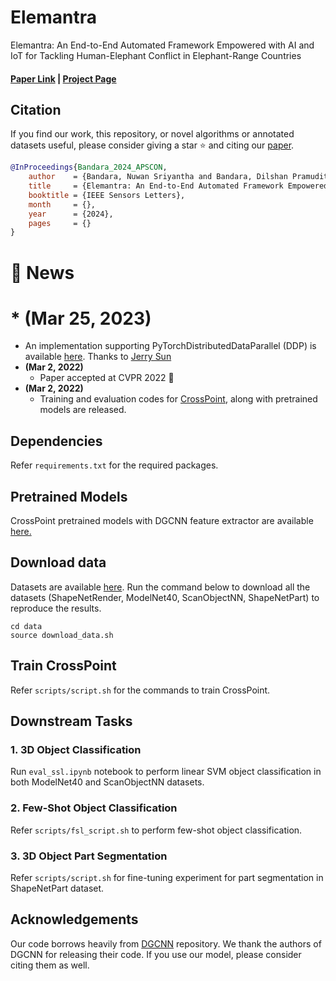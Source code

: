 # Elemantra

Elemantra: An End-to-End Automated Framework Empowered with AI and IoT for Tackling Human-Elephant Conflict in Elephant-Range Countries

#### [Paper Link]() | [Project Page](https://nuwansribandara.github.io/elemantra/) 

## Citation

If you find our work, this repository, or novel algorithms or annotated datasets useful, please consider giving a star ⭐ and citing our [paper]().
```bibtex
@InProceedings{Bandara_2024_APSCON,
    author    = {Bandara, Nuwan Sriyantha and Bandara, Dilshan Pramudith},
    title     = {Elemantra: An End-to-End Automated Framework Empowered with AI and IoT for Tackling Human-Elephant Conflict in Elephant-Range Countries},
    booktitle = {IEEE Sensors Letters},
    month     = {},
    year      = {2024},
    pages     = {}
}
```

# :rocket: News

# * **(Mar 25, 2023)**
  * An implementation supporting PyTorchDistributedDataParallel (DDP) is available [here](https://github.com/auniquesun/CrossPoint-DDP). Thanks to [Jerry Sun](https://auniquesun.github.io/)
* **(Mar 2, 2022)**
  * Paper accepted at CVPR 2022 :tada: 
* **(Mar 2, 2022)** 
  * Training and evaluation codes for [CrossPoint](https://openaccess.thecvf.com/content/CVPR2022/html/Afham_CrossPoint_Self-Supervised_Cross-Modal_Contrastive_Learning_for_3D_Point_Cloud_Understanding_CVPR_2022_paper.html), along with pretrained models are released.

## Dependencies

Refer `requirements.txt` for the required packages.

## Pretrained Models

CrossPoint pretrained models with DGCNN feature extractor are available [here.](https://drive.google.com/drive/folders/10TVEIRUBCh3OPulKI4i2whYAcKVdSURn?usp=sharing)

## Download data

Datasets are available [here](https://drive.google.com/drive/folders/1dAH9R3XDV0z69Bz6lBaftmJJyuckbPmR?usp=sharing). Run the command below to download all the datasets (ShapeNetRender, ModelNet40, ScanObjectNN, ShapeNetPart) to reproduce the results.

```
cd data
source download_data.sh
```

## Train CrossPoint

Refer `scripts/script.sh` for the commands to train CrossPoint.

## Downstream Tasks

### 1. 3D Object Classification 

Run `eval_ssl.ipynb` notebook to perform linear SVM object classification in both ModelNet40 and ScanObjectNN datasets.


### 2. Few-Shot Object Classification

Refer `scripts/fsl_script.sh` to perform few-shot object classification.

### 3. 3D Object Part Segmentation

Refer `scripts/script.sh` for fine-tuning experiment for part segmentation in ShapeNetPart dataset.

## Acknowledgements
Our code borrows heavily from [DGCNN](https://github.com/WangYueFt/dgcnn) repository. We thank the authors of DGCNN for releasing their code. If you use our model, please consider citing them as well.

